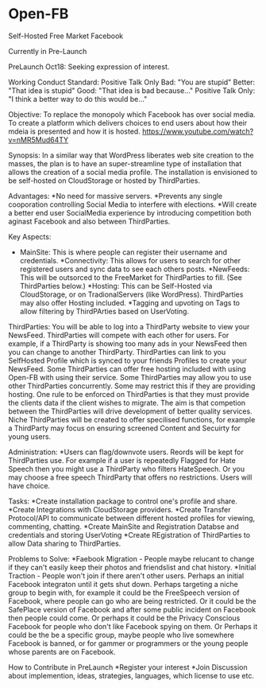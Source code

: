 # Open-FB
Self-Hosted Free Market Facebook

Currently in Pre-Launch

PreLaunch Oct18:
Seeking expression of interest.

Working Conduct Standard:
Positive Talk Only
Bad: "You are stupid"
Better: "That idea is stupid"
Good: "That idea is bad because..."
Positive Talk Only: "I think a better way to do this would be..."

Objective:
To replace the monopoly which Facebook has over social media.
To create a platform which delivers choices to end users about how their mdeia is presented and how it is hosted.
https://www.youtube.com/watch?v=nMR5Mud64TY

Synopsis: 
In a similar way that WordPress liberates web site creation to the masses, the plan is to have an super-streamline type of installation that allows the creation of a social media profile. The installation is envisioned to be self-hosted on CloudStorage or hosted by ThirdParties. 

Advantages:
*No need for massive servers.
*Prevents any single cooporation controlling Social Media to interfere with elections.
*Will create a better end user SocialMedia experience by introducing competition both aginast Facebook and also between ThirdParties.

Key Aspects:
* MainSite: This is where people can register their username and credentials.
*Connectivity: This allows for users to search for other registered users and sync data to see each others posts.
*NewFeeds: This will be outsorced to the FreeMarket for ThirdParties to fill. (See ThirdParties below.)
*Hosting: This can be Self-Hosted via CloudStorage, or on TradionalServers (like WordPress). ThirdParties may also offer Hosting included.
*Tagging and upvoting on Tags to allow filtering by ThirdPArties based on UserVoting.

ThirdParties:
You will be able to log into a ThirdParty website to view your NewsFeed.
ThirdParties will compete with each other for users.
For example, if a ThirdParty is showing too many ads in your NewsFeed then you can change to another ThirdParty.
ThirdParties can link to you SelfHosted Profile which is synced to your friends Profiles to create your NewsFeed.
Some ThirdParties can offer free hosting included with using Open-FB with using their service.
Some ThirdParties may allow you to use other ThirdParties concurrently. Some may restrict this if they are providing hosting.
One rule to be enforced on ThirdParties is that they must provide the clients data if the client wishes to migrate.
The aim is that competion between the ThirdParties will drive development of better quality services. 
Niche ThirdParties will be created to offer specilised functions, for example a ThirdParty may focus on ensuring screened Content and Secuirty for young users. 

Administration:
*Users can flag/downvote users. Reords will be kept for ThirdParties use. For example if a user is repeatedly Flagged for Hate Speech then you might use a ThirdParty who filters HateSpeech. Or you may choose a free speech ThirdParty that offers no restrictions. Users will have choice.

Tasks:
*Create installation package to control one's profile and share.
*Create Integrations with CloudStorage providers.
*Create Transfer Protocol/API to communicate between different hosted profiles for viewing, commenting, chatting.
*Create MainSite and Registration Databse and credentials and storing UserVoting
*Create REgistration of ThirdParties to allow Data sharing to ThirdParties.


Problems to Solve:
*Faebook Migration - People maybe relucant to change if they can't easily keep their photos and friendslist and chat history.
*Initial Traction - People won't join if there aren't other users. Perhaps an initial Facebook integraton until it gets shut down. Perhaps targeting a niche group to begin with, for example it could be the FreeSpeech version of Facebook, where people can go who are being restricted. Or it could be the SafePlace version of Facebook and after some public incident on Facebook then people could come. Or perhaps it could be the Privacy Conscious Facebook for people who don't like Facebook spying on them. Or Perhaps it could be the be a specific group, maybe people who live somewhere Facebook is banned, or for gammer or programmers or the young people whose parents are on Facebook.
 
How to Contribute in PreLaunch
*Register your interest
*Join Discussion about implemention, ideas, strategies, languages, which license to use etc.

